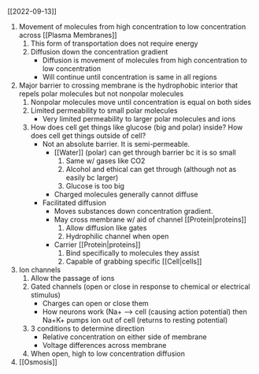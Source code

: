 [[2022-09-13]]

1. Movement of molecules from high concentration to low concentration across [[Plasma Membranes]]
	1. This form of transportation does not require energy
	2. Diffusion down the concentration gradient
		- Diffusion is movement of molecules from high concentration to low concentration
		- Will continue until concentration is same in all regions
2. Major barrier to crossing membrane is the hydrophobic interior that repels polar molecules but not nonpolar molecules
	1. Nonpolar molecules move until concentration is equal on both sides
	2. Limited permeability to small polar molecules
		- Very limited permeability to larger polar molecules and ions
	3. How does cell get things like glucose (big and polar) inside? How does cell get things outside of cell?
		- Not an absolute barrier. It is semi-permeable. 
			- [[Water]] (polar) can get through barrier bc it is so small
				1. Same w/ gases like CO2
				2. Alcohol and ethical can get through (although not as easily bc larger)
				3. Glucose is too big
			- Charged molecules generally cannot diffuse
		- Facilitated diffusion
			- Moves substances down concentration gradient. 
			- May cross membrane w/ aid of channel [[Protein|proteins]]
				1. Allow diffusion like gates
				2. Hydrophilic channel when open
			- Carrier [[Protein|proteins]]
				1. Bind specifically to molecules they assist
				2. Capable of grabbing specific [[Cell|cells]]
3. Ion channels
	1. Allow the passage of ions
	2. Gated channels (open or close in response to chemical or electrical stimulus)
		- Charges can open or close them
		- How neurons work (Na+ --> cell (causing action potential) then Na+K+ pumps ion out of cell (returns to resting potential)
	3. 3 conditions to determine direction
		- Relative concentration on either side of membrane
		- Voltage differences across membrane
	4. When open, high to low concentration diffusion
4. [[Osmosis]]
